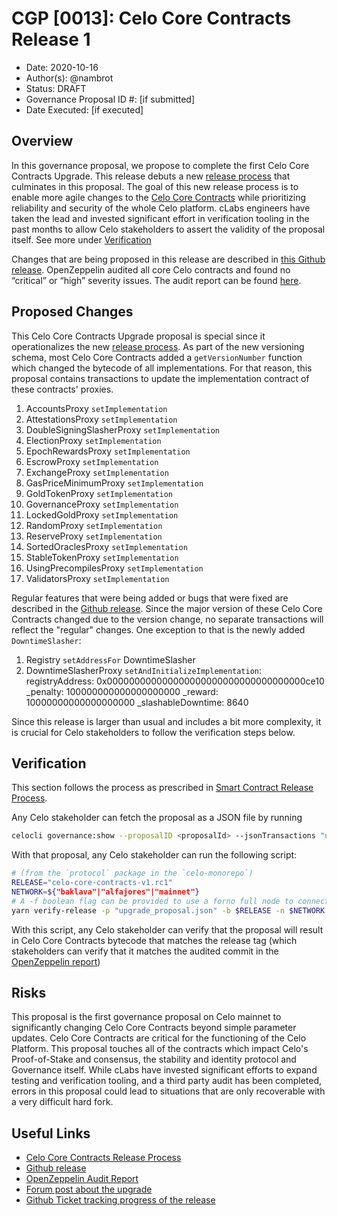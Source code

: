 # CGP [0013]: Celo Core Contracts Release 1

- Date: 2020-10-16
- Author(s): @nambrot
- Status: DRAFT
- Governance Proposal ID #: [if submitted]
- Date Executed: [if executed]

## Overview

In this governance proposal, we propose to complete the first Celo Core Contracts Upgrade. This release debuts a new [release process](https://docs.celo.org/community/release-process/smart-contracts) that culminates in this proposal. The goal of this new release process is to enable more agile changes to the [Celo Core Contracts](https://github.com/celo-org/celo-monorepo/tree/master/packages/protocol/contracts) while prioritizing reliability and security of the whole Celo platform. cLabs engineers have taken the lead and invested significant effort in verification tooling in the past months to allow Celo stakeholders to assert the validity of the proposal itself. See more under [Verification](#Verification)

Changes that are being proposed in this release are described in [this Github release](https://github.com/celo-org/celo-monorepo/releases/tag/celo-contracts-v1.rc1). OpenZeppelin audited all core Celo contracts and found no “critical” or “high” severity issues. The audit report can be found [here](https://blog.openzeppelin.com/celo-contracts-audit/#phase-3).

## Proposed Changes

This Celo Core Contracts Upgrade proposal is special since it operationalizes the new [release process](https://docs.celo.org/community/release-process/smart-contracts). As part of the new versioning schema, most Celo Core Contracts added a `getVersionNumber` function which changed the bytecode of all implementations. For that reason, this proposal contains transactions to update the implementation contract of these contracts' proxies.

1. AccountsProxy `setImplementation`
2. AttestationsProxy `setImplementation`
3. DoubleSigningSlasherProxy `setImplementation`
4. ElectionProxy `setImplementation`
5. EpochRewardsProxy `setImplementation`
6. EscrowProxy `setImplementation`
7. ExchangeProxy `setImplementation`
8. GasPriceMinimumProxy `setImplementation`
9. GoldTokenProxy `setImplementation`
10. GovernanceProxy `setImplementation`
11. LockedGoldProxy `setImplementation`
12. RandomProxy `setImplementation`
13. ReserveProxy `setImplementation`
14. SortedOraclesProxy `setImplementation`
15. StableTokenProxy `setImplementation`
16. UsingPrecompilesProxy `setImplementation`
17. ValidatorsProxy `setImplementation`

Regular features that were being added or bugs that were fixed are described in the [Github release](https://github.com/celo-org/celo-monorepo/releases/tag/celo-contracts-v1.rc1). Since the major version of these Celo Core Contracts changed due to the version change, no separate transactions will reflect the "regular" changes. One exception to that is the newly added `DowntimeSlasher`:

1. Registry `setAddressFor` DowntimeSlasher
2. DowntimeSlasherProxy `setAndInitializeImplementation`:
    registryAddress: 0x000000000000000000000000000000000000ce10
    _penalty: 100000000000000000000
    _reward: 10000000000000000000
    _slashableDowntime: 8640

Since this release is larger than usual and includes a bit more complexity, it is crucial for Celo stakeholders to follow the verification steps below.

## Verification

This section follows the process as prescribed in [Smart Contract Release Process](https://docs.celo.org/community/release-process/smart-contracts#release-process).

Any Celo stakeholder can fetch the proposal as a JSON file by running

```bash
celocli governance:show --proposalID <proposalId> --jsonTransactions "upgrade_proposal.json"
```

With that proposal, any Celo stakeholder can run the following script:

```bash
# (from the `protocol` package in the `celo-monorepo`)
RELEASE="celo-core-contracts-v1.rc1"
NETWORK=${"baklava"|"alfajores"|"mainnet"}
# A -f boolean flag can be provided to use a forno full node to connect to the provided network
yarn verify-release -p "upgrade_proposal.json" -b $RELEASE -n $NETWORK -f
```

With this script, any Celo stakeholder can verify that the proposal will result in Celo Core Contracts bytecode that matches the release tag (which stakeholders can verify that it matches the audited commit in the [OpenZeppelin report](https://blog.openzeppelin.com/celo-contracts-audit/#phase-3))

## Risks

This proposal is the first governance proposal on Celo mainnet to significantly changing Celo Core Contracts beyond simple parameter updates. Celo Core Contracts are critical for the functioning of the Celo Platform. This proposal touches all of the contracts which impact Celo's Proof-of-Stake and consensus, the stability and identity protocol and Governance itself. While cLabs have invested significant efforts to expand testing and verification tooling, and a third party audit has been completed, errors in this proposal could lead to situations that are only recoverable with a very difficult hard fork.

## Useful Links

* [Celo Core Contracts Release Process](https://docs.celo.org/community/release-process/smart-contracts)
* [Github release](https://github.com/celo-org/celo-monorepo/releases/tag/celo-contracts-v1.rc1)
* [OpenZeppelin Audit Report](https://blog.openzeppelin.com/celo-contracts-audit/#phase-3)
* [Forum post about the upgrade](https://forum.celo.org/t/governance-proposals-to-make-the-protocol-safe-and-easy-to-upgrade/615)
* [Github Ticket tracking progress of the release](https://github.com/celo-org/celo-monorepo/issues/4812)
